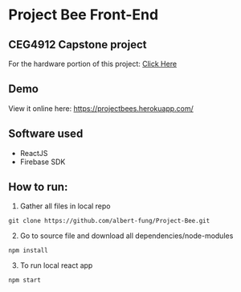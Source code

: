 # Project Bee Front-End
## CEG4912 Capstone project 
For the hardware portion of this project: [Click Here](https://github.com/YanuG/project-bee)
## Demo
View it online here: https://projectbees.herokuapp.com/

## Software used 
- ReactJS 
- Firebase SDK

## How to run: 
1. Gather all files in local repo 
```
git clone https://github.com/albert-fung/Project-Bee.git
```
2. Go to source file and download all dependencies/node-modules 
```
npm install
```
3. To run local react app 
```
npm start
```
